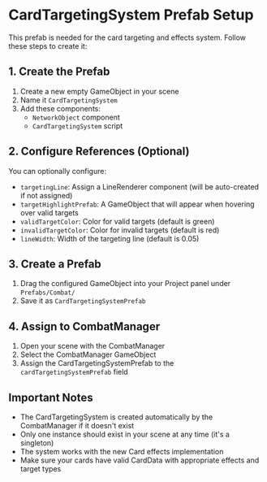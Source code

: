 # CardTargetingSystem Prefab Setup

This prefab is needed for the card targeting and effects system. Follow these steps to create it:

## 1. Create the Prefab

1. Create a new empty GameObject in your scene
2. Name it `CardTargetingSystem`
3. Add these components:
   - `NetworkObject` component
   - `CardTargetingSystem` script

## 2. Configure References (Optional)

You can optionally configure:
- `targetingLine`: Assign a LineRenderer component (will be auto-created if not assigned)
- `targetHighlightPrefab`: A GameObject that will appear when hovering over valid targets
- `validTargetColor`: Color for valid targets (default is green)
- `invalidTargetColor`: Color for invalid targets (default is red)
- `lineWidth`: Width of the targeting line (default is 0.05)

## 3. Create a Prefab

1. Drag the configured GameObject into your Project panel under `Prefabs/Combat/`
2. Save it as `CardTargetingSystemPrefab`

## 4. Assign to CombatManager

1. Open your scene with the CombatManager
2. Select the CombatManager GameObject
3. Assign the CardTargetingSystemPrefab to the `cardTargetingSystemPrefab` field

## Important Notes

- The CardTargetingSystem is created automatically by the CombatManager if it doesn't exist
- Only one instance should exist in your scene at any time (it's a singleton)
- The system works with the new Card effects implementation
- Make sure your cards have valid CardData with appropriate effects and target types 